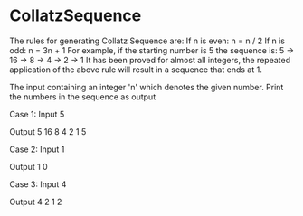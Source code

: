 # CollatzSequence
The rules for generating Collatz Sequence are: If n is even: n = n / 2 If n is odd: n = 3n + 1 For example, if the starting number is 5 the sequence is: 5 -> 16 -> 8 -> 4 -> 2 -> 1 It has been proved for almost all integers, the repeated application of the above rule will result in a sequence that ends at 1.

The input containing an integer 'n' which denotes the given number. Print the numbers in the sequence as output

Case 1:
Input
5

Output
5 16 8 4 2 1 5

Case 2:
Input
1

Output
1 0

Case 3:
Input
4

Output
4 2 1 2
